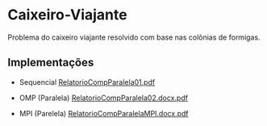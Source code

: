 # Caixeiro-Viajante
Problema do caixeiro viajante resolvido com base nas colônias de formigas.
## Implementações 
- Sequencial
[RelatorioCompParalela01.pdf](https://github.com/PedroGuilhermeSilv/Caixeiro-Viajante/files/12586100/RelatorioCompParalela01.pdf)

- OMP (Paralela)
[RelatorioCompParalela02.docx.pdf](https://github.com/PedroGuilhermeSilv/Caixeiro-Viajante/files/12586108/RelatorioCompParalela02.docx.pdf)

- MPI (Parelela)
[RelatorioCompParalelaMPI.docx.pdf](https://github.com/PedroGuilhermeSilv/Caixeiro-Viajante/files/12586118/RelatorioCompParalelaMPI.docx.pdf)
